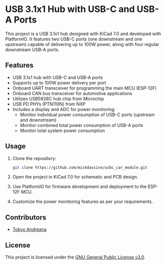 # USB 3.1x1 Hub with USB-C and USB-A Ports

This project is a USB 3.1x1 hub designed with KiCad 7.0 and developed with PlatformIO. It features two USB-C ports (one downstream and one upstream) capable of delivering up to 100W power, along with four regular downstream USB-A ports.

## Features

- USB 3.1x1 hub with USB-C and USB-A ports
- Supports up to 100W power delivery per port
- Onboard UART transceiver for programming the main MCU (ESP-12F)
- Onboard CAN bus transceiver for automotive applications
- Utilizes USB5926C hub chip from Microchip
- USB PD PHYs (PTN110N) from NXP
- Includes a display and ADC for power monitoring:
  - Monitor individual power consumption of USB-C ports (upstream and downstream)
  - Monitor combined total power consumption of USB-A ports
  - Monitor total system power consumption

## Usage

1. Clone the repository:
   ```bash
   git clone https://github.com/mickdassive/usbc_car_module.git
   ```
2. Open the project in KiCad 7.0 for schematic and PCB design.

3. Use PlatformIO for firmware development and deployment to the ESP-12F MCU.

4. Customize the power monitoring features as per your requirements.

## Contributors

- [Tokyo Andreana](https://github.com/mickdassive)

## License

This project is licensed under the [GNU General Public License v3.0](LICENSE).
